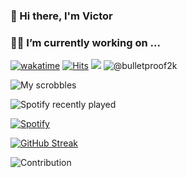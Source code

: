### 👋 Hi there, I'm Victor
### 🧑‍💻 I’m currently working on ...

[![wakatime](https://wakatime.com/badge/user/b3fb2aa2-104d-4dd8-bef2-99ef978c4248.svg)](https://wakatime.com/@b3fb2aa2-104d-4dd8-bef2-99ef978c4248) [![Hits](https://hits.seeyoufarm.com/api/count/incr/badge.svg?url=https%3A%2F%2Fgithub.com%2Fbulletproof2k%2Fhit-counter&count_bg=%2379C83D&title_bg=%23555555&icon=&icon_color=%23E7E7E7&title=hits&edge_flat=false)](https://hits.seeyoufarm.com) ![](https://komarev.com/ghpvc/?username=your-github-bulletproof2k&color=blueviolet) ![@bulletproof2k](https://img.shields.io/badge/-@bulletproof2k-red?color=blue&logo=telegram&logoColor=white)

![My scrobbles](https://lastfm-recently-played.vercel.app/api?user=bulletproof2k&count=1&width=600&loved=true&loved_style=3)

![Spotify recently played](https://spotify-recently-played-readme.vercel.app/api?user=bulletproof2k&count=3&width=600)

[![Spotify](https://novatorem.bgstatic.vercel.app/api/spotify)](https://open.spotify.com/user/bulletproof2k?si=83c87013bc214d7f)

[![GitHub Streak](http://github-readme-streak-stats.herokuapp.com?user=bulletproof2k&locale=ru&fire=DD2727&border=DD2727)](https://git.io/streak-stats)

![Contribution](https://activity-graph.herokuapp.com/graph?username=bulletproof2k&theme=react-dark&hide_border=true&area=true)

<!--
**bulletproof2k/bulletproof2k** is a ✨ _special_ ✨ repository because its `README.md` (this file) appears on your GitHub profile.

Here are some ideas to get you started:

- 🔭 I’m currently working on ...
- 🌱 I’m currently learning ...
- 👯 I’m looking to collaborate on ...
- 🤔 I’m looking for help with ...
- 💬 Ask me about ...
- 📫 How to reach me: ...
- 😄 Pronouns: ...
- ⚡ Fun fact: ...
-->
